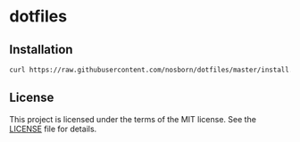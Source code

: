 # dotfiles

## Installation

```sh
curl https://raw.githubusercontent.com/nosborn/dotfiles/master/install.sh | sh -
```

## License

This project is licensed under the terms of the MIT license.
See the [LICENSE](LICENSE) file for details.
